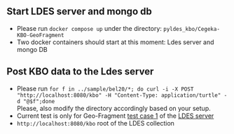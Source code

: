 
## Start LDES server and mongo db  
  
- Please run ```docker compose up``` under the directory: ```pyldes_kbo/Cegeka-KBO-GeoFragment```  
- Two docker containers should start at this moment: Ldes server and mongo DB  
  
## Post KBO data to the Ldes server  
  
- Please run ```for f in ../sample/bel20/*; do curl -i -X POST "http://localhost:8080/kbo" -H "Content-Type: application/turtle" -d "@$f";done```  
Please, also modify the directory accordingly based on your setup.  
- Current test is only for Geo-Fragment [test case 1](../../Conformance%20Testing/TressSpec/TreeSpecTestPlan.md#test-case-1-) of the [LDES server](https://github.com/Informatievlaanderen/VSDS-LDESServer4J)  
- ```http://localhost:8080/kbo``` root of the LDES collection